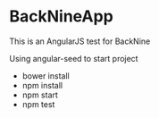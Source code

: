 # BackNineApp
This is an AngularJS test for BackNine

Using angular-seed to start project 
- bower install
- npm install
- npm start
- npm test
